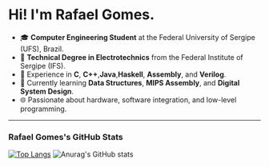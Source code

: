 # Hi! I'm Rafael Gomes.

- 🎓 **Computer Engineering Student** at the Federal University of Sergipe (UFS), Brazil.  
- 🔧 **Technical Degree in Electrotechnics** from the Federal Institute of Sergipe (IFS).  
- 🌟 Experience in **C**, **C++**,**Java**,**Haskell**, **Assembly**, and **Verilog**.  
- 📘 Currently learning **Data Structures**, **MIPS Assembly**, and **Digital System Design**.  
- 🌐 Passionate about hardware, software integration, and low-level programming.  

---

### Rafael Gomes's GitHub Stats
[![Top Langs](https://github-readme-stats.vercel.app/api/top-langs/?username=RafaelGomes8994&layout=donut-vertical&show_icons=true&theme=transparent)](https://github.com/RafaelGomes8994/github-readme-stats)
![Anurag's GitHub stats](https://github-readme-stats.vercel.app/api?username=RafaelGomes8994&show_icons=true&theme=transparent) 
